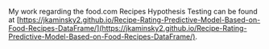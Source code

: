 My work regarding the food.com Recipes Hypothesis Testing can be found at [https://jkaminsky2.github.io/Recipe-Rating-Predictive-Model-Based-on-Food-Recipes-DataFrame/](https://jkaminsky2.github.io/Recipe-Rating-Predictive-Model-Based-on-Food-Recipes-DataFrame/).
